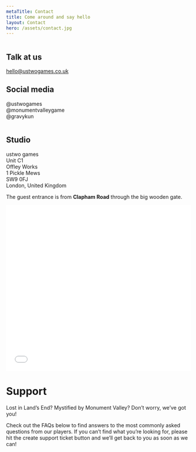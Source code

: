 ```yaml
---
metaTitle: Contact
title: Come around and say hello
layout: Contact
hero: /assets/contact.jpg
---
```


<div class='content-box column'>

## Talk at us

[hello@ustwogames.co.uk](mailto:hello@ustwogames.co.uk)

## Social media

@ustwogames  
@monumentvalleygame  
@gravykun

</div>

<div class='content-box column'>

## Studio

ustwo games  
Unit C1  
Offley Works  
1 Pickle Mews  
SW9 0FJ  
London, United Kingdom

The guest entrance is from **Clapham Road** through the big wooden gate.

<div class='squashed'>
  <div class='fluid-embed'>
    <iframe src="//www.google.com/maps/embed?pb=!1m18!1m12!1m3!1d2484.8026120943214!2d-0.11554537867375589!3d51.48013736932205!2m3!1f0!2f0!3f0!3m2!1i1024!2i768!4f13.1!3m3!1m2!1s0x0%3A0x2d70846bce702a0!2sustwo+games!5e0!3m2!1sen!2sus!4v1479374791370" width="100%" height="450" frameborder="0" style="border:0" allowfullscreen></iframe>
  </div>
</div>

</div>

<div class='content-box'>

# Support

Lost in Land’s End? Mystified by Monument Valley? Don’t worry, we’ve got you!

Check out the FAQs below to find answers to the most commonly asked questions from our players. If you can’t find what you’re looking for, please hit the create support ticket button and we’ll get back to you as soon as we can!

</div>
